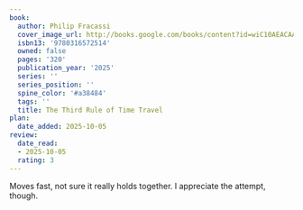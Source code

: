 ```yaml
---
book:
  author: Philip Fracassi
  cover_image_url: http://books.google.com/books/content?id=wiC10AEACAAJ&printsec=frontcover&img=1&zoom=1&source=gbs_api
  isbn13: '9780316572514'
  owned: false
  pages: '320'
  publication_year: '2025'
  series: ''
  series_position: ''
  spine_color: '#a38484'
  tags: ''
  title: The Third Rule of Time Travel
plan:
  date_added: 2025-10-05
review:
  date_read:
  - 2025-10-05
  rating: 3
---
```

Moves fast, not sure it really holds together. I appreciate the attempt, though.
